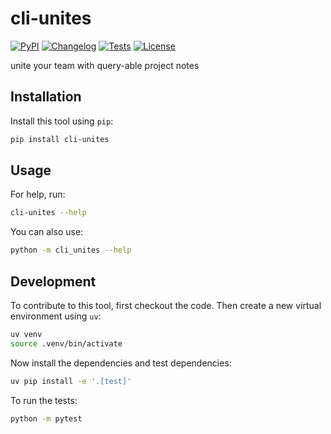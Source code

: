 # cli-unites

[![PyPI](https://img.shields.io/pypi/v/cli-unites.svg)](https://pypi.org/project/cli-unites/)
[![Changelog](https://img.shields.io/github/v/release/annavanwingerden/cli-unites?include_prereleases&label=changelog)](https://github.com/annavanwingerden/cli-unites/releases)
[![Tests](https://github.com/annavanwingerden/cli-unites/actions/workflows/test.yml/badge.svg)](https://github.com/annavanwingerden/cli-unites/actions/workflows/test.yml)
[![License](https://img.shields.io/badge/license-Apache%202.0-blue.svg)](https://github.com/annavanwingerden/cli-unites/blob/master/LICENSE)

unite your team with query-able project notes

## Installation

Install this tool using `pip`:
```bash
pip install cli-unites
```
## Usage

For help, run:
```bash
cli-unites --help
```
You can also use:
```bash
python -m cli_unites --help
```
## Development

To contribute to this tool, first checkout the code. Then create a new virtual environment using `uv`:
```bash
uv venv
source .venv/bin/activate
```
Now install the dependencies and test dependencies:
```bash
uv pip install -e '.[test]'
```
To run the tests:
```bash
python -m pytest
```
